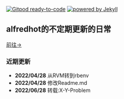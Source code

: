 [![Gitpod ready-to-code](https://img.shields.io/badge/Gitpod-ready--to--code-blue?logo=gitpod)](https://gitpod.io/#https://github.com/alfredhot/alfredhot.github.io)
[![powered by Jekyll](https://img.shields.io/badge/powered_by-Jekyll-blue.svg)](https://jekyllrb.com/)
## alfredhot的不定期更新的日常
[前往->](http://www.eastblue.top/)

### 近期更新
- **2022/04/28** 从RVM转到rbenv
- **2022/04/28** 修改Readme.md
- **2022/06/28** 转载:X-Y-Problem
